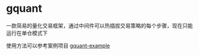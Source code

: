 # gquant

一款简易的量化交易框架，通过中间件可以热插拔交易策略的每个步骤，现在只能运行在单仓模式下

使用方法可以参考案例项目 [gquant-example](https://github.com/LogicHou/gquant-example)
